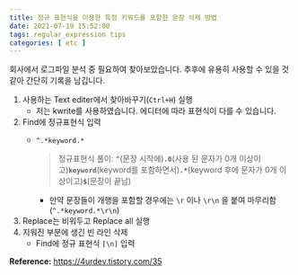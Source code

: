```yaml
---
title: 정규 표현식을 이용한 특정 키워드를 포함한 문장 삭제 방법
date: 2021-07-19 15:52:00
tags: regular_expression tips
categories: [ etc ]
---
```


회사에서 로그파일 분석 중 필요하여 찾아보았습니다. 추후에 유용히 사용할 수 있을 것 같아 간단히 기록을 남깁니다.

1. 사용하는 Text editer에서 찾아바꾸기(`Ctrl+H`) 실행
    - 저는 kwrite를 사용하였습니다. 에디터에 따라 표현식이 다를 수 있습니다.
2. Find에 정규표현식 입력
    - `^.*keyword.*`

        > 정규표현식 풀이: 
        **`^`**(문장 시작에)**`.0`**(사용 된 문자가 0개 이상이고)**`keyword`**(keyword를 포함하면서)**`.*`**(keyword 후에 문자가 0개 이상이고)**`$`**(문장이 끝남)
        - 만약 문장들이 개행을 포함할 경우에는 `\r` 이나 `\r\n` 을 붙여 마무리함(`^.*keyword.*\r\n`)
3. Replace는 비워두고 Replace all 실행
4. 지워진 부분에 생긴 빈 라인 삭제
    - Find에 정규 표현식 `[\n]` 입력

**Reference:** https://4urdev.tistory.com/35
